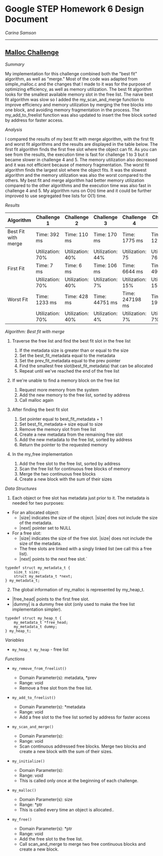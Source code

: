 # Google STEP Homework 6 Design Document
*Carina Samson*

-------
<u>**Malloc Challenge**</u>
-------
*Summary*

My implementation for this challenge combined both the "best fit" algorithm, as well as "merge." Most of the code was adapted from simple_malloc.c and the changes that I made to it was for the purpose of optimizing efficiency, as well as memory utilization. The best fit algorithm looks for the smallest available memory slot in the free list. The naive best fit algorithm was slow so I added the my_scan_and_merge function to improve efficiency and memory utilization by merging the free blocks into one block, and avoiding memory fragmentation in the process. The my_add_to_freelist function was also updated to insert the free block sorted by address for faster access. 

*Analysis*

I compared the results of my best fit with merge algorithm, with the first fit and worst fit algorithms and the results are displayed in the table below. The first fit algorithm finds the first free slot where the object can fit. As you can see from the results, the execution time is fast for challenge 1 to 3 but it became slower in challenge 4 and 5. The memory utilization also decreased and it was not efficient because of memory fragmentation. The worst fit algorithm finds the largest slot where the object fits. It was the slowest algorithm and the memory utilization was also the worst compared to the others. My best fit and merge algorithm had better memory utilization compared to the other algorithms and the execution time was also fast in challenge 4 and 5. My algorithm runs on O(n) time and it could be further improved to use segregated free lists for O(1) time.


*Results*

| Algorithm          | Challenge 1      | Challenge 2      | Challenge 3      |Challenge 4      |Challenge 5      |
| -------------------| ---------------- | ---------------- | ---------------- |---------------- |---------------- |
| Best Fit with merge| Time: 392 ms     | Time: 110 ms     | Time: 170 ms     | Time: 1775 ms   | Time: 1253 ms   |
|                    | Utilization: 70% | Utilization: 40% | Utilization: 44% | Utilization: 75 | Utilization: 76%|
| First Fit          | Time: 7 ms       | Time: 6 ms       | Time: 106 ms     | Time: 6644 ms   | Time: 4961 ms   |
|                    | Utilization: 70% | Utilization: 40% | Utilization: 7%  | Utilization: 15%| Utilization: 15%|
| Worst Fit          | Time: 1233 ms    | Time: 428 ms     | Time: 44751 ms   | Time: 247198 ms | Time: 197912ms  |
|                    | Utilization: 70% | Utilization: 40% | Utilization: 4%  | Utilization: 7% | Utilization: 7% |




*Algorithm: Best fit with merge*

1. Traverse the free list and find the best fit slot in the free list
    1. If the metadata size is greater than or equal to the size
    2. Set the best_fit_metadata equal to the metadata
    3. Set the prev_fit_metadata equal to the prev pointer
    4. Find the smallest free slot(best_fit_metadata) that can be allocated
    5. Repeat until  we've reached the end of the free list

2. If we're unable to find a memory block on the free list
    1. Request more memory from the system
    2. Add the new memory to the free list, sorted by address
    3. Call malloc again

4. After finding the best fit slot
    1. Set pointer equal to best_fit_metadata + 1
    2. Set best_fit_metadata-> size equal to size
    3. Remove the memory slot from free list
    4. Create a new metadata from the remaining free slot
    5. Add the new metadata to the free list, sorted by address
    6. Return the pointer to the requested memory

5.  In the my_free implementation
    1. Add the free slot to the free list, sorted by address
    2. Scan the free list for continuous free blocks of memory
    3. Merge the two continuous free blocks
    4. Create a new block with the sum of their sizes


*Data Structures*

1. Each object or free slot has metadata just prior to it. The metadata is needed for two purposes:
- For an allocated object:
    - |size| indicates the size of the object. |size| does not include the size of the metadata.
    - |next| pointer set to NULL
- For a free slot:
    - |size| indicates the size of the free slot. |size| does not include the size of the metadata.
    - The free slots are linked with a singly linked list (we call this a free list).
    - |next| points to the next free slot.`

```
typedef struct my_metadata_t {
    size_t size;
    struct my_metadata_t *next;
} my_metadata_t;

```

2. The global information of my_malloc is represented by my_heap_t.
- |free_head| points to the first free slot.
- |dummy| is a dummy free slot (only used to make the free list implementation simpler).

```
typedef struct my_heap_t {
    my_metadata_t *free_head;
    my_metadata_t dummy;
} my_heap_t;
```


*Variables*

- `my_heap_t my_heap` - free list

*Functions*

- `my_remove_from_freelist()`
    - Domain Parameter(s):  metadata, *prev
    - Range: void
    - Remove a free slot from the free list.

- `my_add_to_freelist()`
    - Domain Parameter(s): *metadata
    - Range: void
    - Add a free slot to the free list sorted by address for faster access

- `my_scan_and_merge()`
    - Domain Parameter(s):
    - Range: void
    - Scan continuous addressed free blocks. Merge two blocks and create a new block with the sum of their sizes.

- `my_initialize()`
    - Domain Parameter(s):
    - Range: void
    - This is called only once at the beginning of each challenge.

- `my_malloc()`
    - Domain Parameter(s): size
    - Range: *ptr
    - This is called every time an object is allocated..

- `my_free()`
    - Domain Parameter(s): *ptr
    - Range: void
    - Add the free slot to the free list.
    - Call scan_and_merge to merge two free continuous blocks and create a new block.